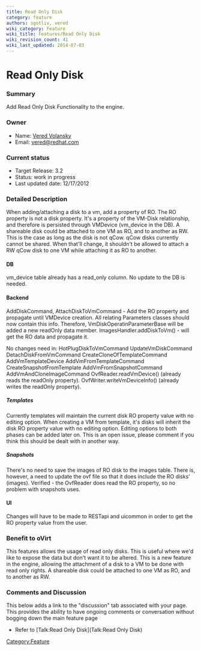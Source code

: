 ```yaml
---
title: Read Only Disk
category: feature
authors: sgotliv, vered
wiki_category: Feature
wiki_title: Features/Read Only Disk
wiki_revision_count: 41
wiki_last_updated: 2014-07-03
---
```


# Read Only Disk

### Summary

Add Read Only Disk Functionality to the engine.

### Owner

*   Name: [Vered Volansky](User:vvolansk)
*   Email: vered@redhat.com

### Current status

*   Target Release: 3.2
*   Status: work in progress
*   Last updated date: 12/17/2012

### Detailed Description

When adding/attaching a disk to a vm, add a property of RO. The RO property is not a disk property. It's a property of the VM-Disk relationship, and therefore is persisted through VMDevice (vm_device in the DB). A shareable disk could be attached to one VM as RO, and to another as RW. This is the case as long as the disk is not qCow. qCow disks currently cannot be shared. When that'll change, it shouldn't be allowed to attach a RW qCow disk to one VM while attaching it as RO to another.

#### DB

vm_device table already has a read_only column. No update to the DB is needed.

#### Backend

AddDiskCommand, AttachDiskToVmCommand - Add the RO property and propagate until VMDevice creation. All relating Parameters classes should now contain this info. Therefore, VmDiskOperatinParameterBase will be added a new readOnly data member. ImagesHandler.addDiskToVm() - will get the RO data and propagate it.

No changes need in:
HotPlugDiskToVmCommand
UpdateVmDiskCommand
DetachDiskFromVmCommand
CreateCloneOfTemplateCommand
AddVmTemplateDevice
AddVmFromTemplateCommand
CreateSnapshotFromTemplate
AddVmFromSnapshotCommand
AddVmAndCloneImageCommand
OvfReader.readVmDevice() (already reads the readOnly property).
OvfWriter.writeVmDeviceInfo() (already writes the readOnly property).

##### Templates

Currently templates will maintain the current disk RO property value with no editing option. When creating a VM from template, it's disks will inherit the disk RO property value with no editing option. Editing options to both phases can be added later on. This is an open issue, please comment if you think this should be dealt with in another way.

##### Snapshots

There's no need to save the images of RO disk to the images table. There is, however, a need to update the ovf file so that it does include the RO disks' (images). Verified - the OvfReader does read the RO property, so no problem with snapshots uses.

#### UI

Changes will have to be made to RESTapi and uicommon in order to get the RO property value from the user.

### Benefit to oVirt

This features allows the usage of read only disks. This is useful where we'd like to expose the data but don't want it to be altered. This is a new feature in the engine, allowing the attachment of a disk to a VM to be done with read only rights. A shareable disk could be attached to one VM as RO, and to another as RW.

### Comments and Discussion

This below adds a link to the "discussion" tab associated with your page. This provides the ability to have ongoing comments or conversation without bogging down the main feature page

*   Refer to [Talk:Read Only Disk](Talk:Read Only Disk)

<Category:Feature>
